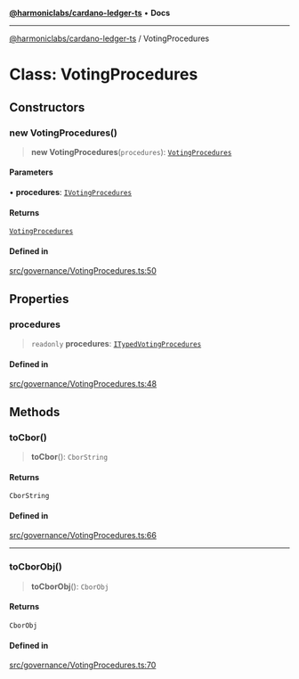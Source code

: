 [**@harmoniclabs/cardano-ledger-ts**](../README.md) • **Docs**

***

[@harmoniclabs/cardano-ledger-ts](../globals.md) / VotingProcedures

# Class: VotingProcedures

## Constructors

### new VotingProcedures()

> **new VotingProcedures**(`procedures`): [`VotingProcedures`](VotingProcedures.md)

#### Parameters

• **procedures**: [`IVotingProcedures`](../type-aliases/IVotingProcedures.md)

#### Returns

[`VotingProcedures`](VotingProcedures.md)

#### Defined in

[src/governance/VotingProcedures.ts:50](https://github.com/HarmonicLabs/cardano-ledger-ts/blob/94dd590ffe94133126b0d8d49920fc7b002e1975/src/governance/VotingProcedures.ts#L50)

## Properties

### procedures

> `readonly` **procedures**: [`ITypedVotingProcedures`](../type-aliases/ITypedVotingProcedures.md)

#### Defined in

[src/governance/VotingProcedures.ts:48](https://github.com/HarmonicLabs/cardano-ledger-ts/blob/94dd590ffe94133126b0d8d49920fc7b002e1975/src/governance/VotingProcedures.ts#L48)

## Methods

### toCbor()

> **toCbor**(): `CborString`

#### Returns

`CborString`

#### Defined in

[src/governance/VotingProcedures.ts:66](https://github.com/HarmonicLabs/cardano-ledger-ts/blob/94dd590ffe94133126b0d8d49920fc7b002e1975/src/governance/VotingProcedures.ts#L66)

***

### toCborObj()

> **toCborObj**(): `CborObj`

#### Returns

`CborObj`

#### Defined in

[src/governance/VotingProcedures.ts:70](https://github.com/HarmonicLabs/cardano-ledger-ts/blob/94dd590ffe94133126b0d8d49920fc7b002e1975/src/governance/VotingProcedures.ts#L70)
